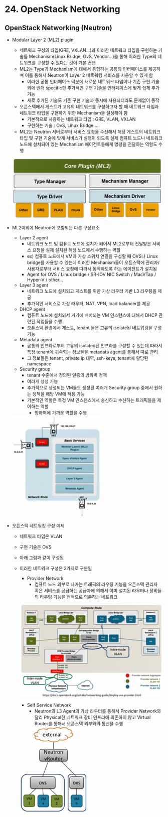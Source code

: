 # 24. OpenStack Networking

## OpenStack Networking (Neutron)

- Modular Layer 2 (ML2) plugin

  - 네트워크 구성의 타입(GRE, VXLAN...)과 이러한 네트워크 타입을 구현하는 기술들 Mechanism(Linux Bridge, OvS, Vendor...)을 통해 이러한 Type의 네트워크를 구성할 수 있다는 것이 기본 컨셉
  - ML2는 Type과 Mechanism에 대해서 통합하는 공통의 인터페이스를 제공하며 이를 통해서 Neutron이 Layer 2 네트워킹 서비스를 사용할 수 있게 함
    - 이러한 공통 인터페이스 덕분에 새로운 네트워크 타입이나 기존 구현 기술외에 벤더 specific한 추가적인 구현 기술을 인터페이스에 맞게 쉽게 추가 가능
    - 새로 추가된 기술도 기존 구현 기술과 동시에 사용되더라도 문제없이 동작
  - 오픈스택에서 게스트가 고유의 네트워크를 구성하고자 할 때 네트워크 타입과 네트워크 타입을 구현하기 위한 Mechanism을 설정해야 함
    - 기본적으로 사용하는 네트워크 타입 : GRE, VLAN, VXLAN
    - 구현하는 기술 : OvS, Linux Bridge ...
  - ML2는 Neutron 서버로부터 서비스 요청을 수신해서 해당 게스트의 네트워크 타입 및 구현 기술에 맞게 서비스가 실행이 되도록 실제 컴퓨트 노드나 네트워크 노드에 설치되어 있는 Mechanism 에이전트들에게 명령을 전달하는 역할도 수행

  ![image-20210312102534078](images/image-20210312102534078.png)

- ML2이외에 Neutron에 포함되는 다른 구성요소

  - Layer 2 agent
    - 네트워크 노드 및 컴퓨트 노드에 설치가 되어서 ML2로부터 전달받은 서비스 요청을 실제 설치된 해당 노드에서 수행하는 역할
    - ex) 컴퓨트 노드에서 VM과 가상 스위치 연결을 구성할 때 OVS나 Linux bridge를 사용할 수 있는데 이러한 Mechanism들이 오픈스택에 관리자/사용자로부터 서비스 요청에 따라서 동작하도록 하는 에이전트가 설치됨
    - Agent for OVS / Linux bridge / SR-IOV NIC Switch / MacVTap / Hyper-V / other...
  - Layer 3 agent
    - 네트워크 노드에 설치되고 게스트를 위한 가상 라우터 기반 L3 라우팅을 제공
    - 추가적인 서비스로 가상 라우터, NAT, VPN, load balancer를 제공
  - DHCP agent
    - 컴퓨트 노드에 설치되서 거기에 배치되는 VM 인스턴스에 대해서 DHCP 관련된 작업들을 수행
    - 오픈스택 환경에서 게스트, tenant 들은 고유의 isolate된 네트워킹을 구성 가능
  - Metadata agent
    - 공통의 인프라로부터 고유의 isolated된 인프라를 구성할 수 있는데 따라서 특정 tenant에 귀속되는 정보들을 metadata agent를 통해서 따로 관리
    - 그 정보들은 tenant, private ip 대역, ssh-keys, tenant에 할당된 namespace
  - Security group
    - tenant 수준에서 정의된 일종의 방화벽 정책
    - 여러개 생성 가능
    - 추가적으로 생성되는 VM들도 생성된 여러개 Security group 중에서 원하는 정책을 해당 VM에 적용 가능
    - 기본적인 역할은 특정 VM 인스턴스에서 송신하고 수신하는 트래픽들을 제어하는 역할
      - 방화벽에 가까운 역할을 수행

  <img src="images/image-20210312103358039.png" alt="image-20210312103358039" style="zoom:50%;" />

- 오픈스택 네트워킹 구성 예제

  - 네트워크 타입은 VLAN

  - 구현 기술은 OVS

  - 아래 그림과 같이 구성됨

  - 이러한 네트워크 구성은 2가지로 구분됨

    - Provider Network
      - 컴퓨트 노드 외부로 나가는 트래픽의 라우팅 기능을 오픈스택 관리자 혹은 서비스를 공급하는 공급자에 의해서 이미 설치된 라우터나 장비들의 라우팅 기능을 전적으로 의존하는 네트워크

    ![image-20210312104410973](images/image-20210312104410973.png)

    - Self Service Network
      - Neutron의 L3 Agent의 가상 라우터를 통해서 Provider Network와 달리 Physical한 네트워크 장비 인프라에 의존하지 않고 Virtual Router를 통해서 오픈스택 외부와의 통신을 수행

    <img src="images/image-20210312105046902.png" alt="image-20210312105046902" style="zoom:50%;" />

